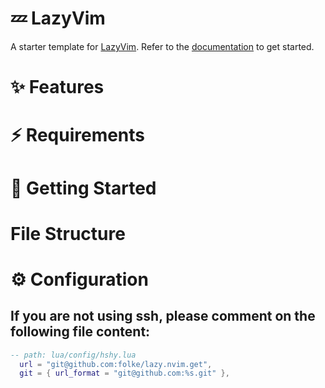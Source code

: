 # 💤 LazyVim

A starter template for [LazyVim](https://github.com/LazyVim/LazyVim).
Refer to the [documentation](https://lazyvim.github.io/installation) to get started.

# ✨ Features

# ⚡️ Requirements

# 🚀 Getting Started

# File Structure

# ⚙️ Configuration
## If you are not using ssh, please comment on the following file content:
```lua
-- path: lua/config/hshy.lua
  url = "git@github.com:folke/lazy.nvim.get",
  git = { url_format = "git@github.com:%s.git" },
```

